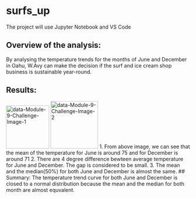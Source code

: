 # surfs_up
The project will use Jupyter Notebook and VS Code
## Overview of the analysis:
By analysing the temperature trends for the months of June and December in Oahu, W.Avy can make the decision if the surf and ice cream shop business is sustainable year-round.
## Results:
<img width="118" alt="data-Module-9-Challenge-Image-1" src="https://user-images.githubusercontent.com/19679507/116793500-f1d68800-aa7b-11eb-91d8-132fb39bbe38.png">
<img width="130" alt="data-Module-9-Challenge-Image-2" src="https://user-images.githubusercontent.com/19679507/116793501-f1d68800-aa7b-11eb-9ef8-0935076913e9.png">
1. From above image, we can see that the mean of the temperature for June is around 75 and for December is around 71
2. There are 4 degree difference bewteen average temperature for June and December. The gap  is considered to be small.
3. The mean and the median(50%) for both June and December is almost the same.
## Summary: 
The temperature trend curve for both June and December is closed to a normal distribution because the mean and the median for both month are almost equvalent. 
